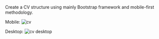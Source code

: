 Create a CV structure using mainly Bootstrap framework and mobile-first methodology.

Mobile:
![cv](https://user-images.githubusercontent.com/63505124/125357300-be5f8600-e367-11eb-9bc1-1dae8bce2855.png)

Desktop:
![cv desktop](https://user-images.githubusercontent.com/63505124/125357329-c61f2a80-e367-11eb-9ade-8a549f67dc5b.png)
